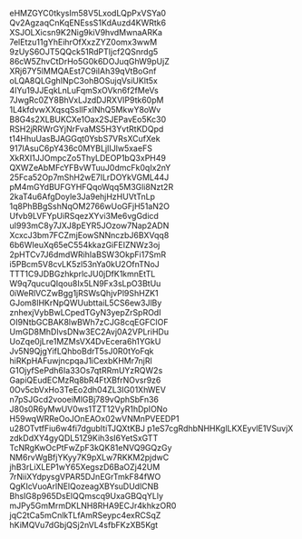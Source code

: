 eHMZGYC0tkysIm58V5LxodLQpPxVSYa0
Qv2AgzaqCnKqENEssS1KdAuzd4KWRtk6
XSJOLXicsn9K2Nig9kiV9hvdMwnaARKa
7elEtzu11gYhEihrOfXxzZYZ0omx3wwM
9zUyS6OJT5QQck51RdPTljcf2QSnrdg5
86cW5ZhvCtDrHo5G0k6DOJuqGhW9pUjZ
XRj67Y5lMMQAEst7C9iIAh39qVtBoGnf
oLQA8QLGghINpC3ohBOSujqVsiUKlt5x
4IYu19JJEqkLnLuFqmSxOVkn6f2fMeVs
7JwgRc0ZY8BhVxLJzdDJRXVIP9tk60pM
1L4kfdvwXXqsqSslIFxINhQ5MkwY8oWv
B8G4s2XLBUKCXe1Oax2SJEPavEo5Kc30
RSH2jRRWrGYjNrFvaMS5H3YvtRtKDQpd
t14HhuUasBJAGGqt0YsbS7VRsXCufXek
917IAsuC6pY436c0MYBLjIIJlw5xaeFS
XkRXI1JJOmpcZo5ThyLDEOP1bQ3xPH49
QXWZeAbMFcYFBvWTuuJ0dmcFk0qIx2nY
25Fca52Op7mShH2wE7ILrDOYkVGML44J
pM4mGYdBUFGYHFQqoWqq5M3Gli8Nzt2R
2kaT4u6AfgDoyle3Ja9ehjHzHUVtTnLp
1q8PhBBgSshNqOM2766wUoGFjH51aN2O
Ufvb9LVFYpUiRSqezXYvi3Me6vgGdicd
uI993mC8y7JXJ8pEYR5JOzow7Nap2ADN
XcxcJ3bm7FCZmjEowSNNnczbJ6BXVqq8
6b6WIeuXq65eC554kkazGiFEIZNWz3oj
2pHTCv7J6dmdWRihIaBSW3OkpFi17SmR
i5PBcm5V8cvLK5zl53nYa0kU2OfnTNoJ
TTT1C9JDBGzhkprlcJU0jDfK1kmnEtTL
W9q7qucuQIqou8Ix5LN9Fx3sLpO3BtUu
0iWeRlVCZwBgg1jRSWsQhjvPl9ShHZK1
GJom8lHKrNpQWUubttaiL5CS6ew3JlBy
znhexjVybBwLCpedTGyN3yepZrSpROdI
OI9NtbGCBAK8lwBWh7zCJG8cqEGFClOF
UmGD8MhDlvsDNw3EC2Avj0A2VPLriHDu
UoZqe0jLre1MZMsVX4DvEcera6h1YGkU
Jv5N9QjgYifLQhboBdrT5sJ0R0tYoFqk
hiRKpHAFuwjncpqaJ1iCexbKHMr7njRl
G1OjyfSePdh6Ia33Os7qtRRmUYzRQW2s
GapiQEudECMzRq8bR4FtXBfrNOvsr9z6
0Ov5cbVxHo3TeEo2dh04ZL3IG01XhWEV
n7pSJGcd2vooeiMlGBj789vQphSbFn36
J80s0R6yMwUV0ws1TZT12VyR1hDpIONo
H59wqWRReOoJOnEAOx02wVNMnPVEEDP1
u28OTvtfFiu6w4fi7dgubItiTJQXtKBJ
p1eS7cgRdhbNHHKglLKXEyvlE1VSuvjX
zdkDdXY4gyQDL51Z9Kih3sI6YetSxGTT
TcNRgKwOcPtFwZpF3kQK81eNVQ9GQzGy
NM6rvWgBfjYKyy7K9pXLw7RKKM2pjdwC
jhB3rLiXLEP1wY65XegszD6BaOZj42UM
7rNiiXYdpysgVPAR5DJnEGrTmkF84fWO
QgKIcVuoArlNElQozeagXBYsuDUdlCNB
BhsIG8p965DsElQQmscq9UxaGBQqYLly
mJPy5GmMrmDKLNH8RHA9ECJr4khkzOR0
jqC2tCa5mCnlkTLfAmRSeypc4exRCSqZ
hKiMQVu7dGbjQSj2nVL4sfbFKzXB5Kgt
